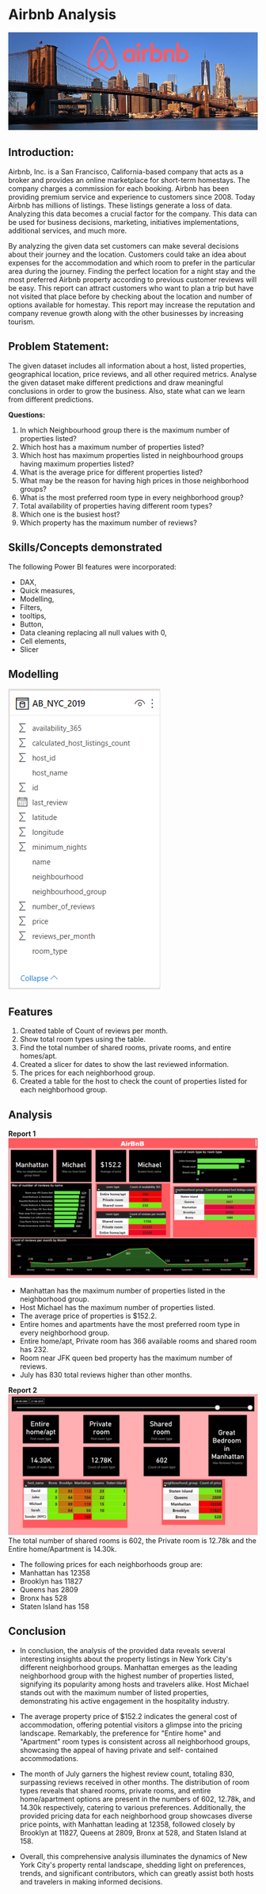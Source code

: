 # Airbnb Analysis
![](https://github.com/Ingalesagar/PortfolioProjects/blob/main/Airbnb%20Analysis/New%20York%20City.png)

## Introduction:
Airbnb, Inc. is a San Francisco, California-based company that acts as a broker and provides an online marketplace for short-term homestays. The company charges a commission for each booking. Airbnb has been providing premium service and experience to customers since 2008. Today Airbnb has millions of listings. These listings generate a loss of data. Analyzing this data becomes a crucial factor for the company. This data can be used for business decisions, marketing, initiatives implementations, additional services, and much more.

By analyzing the given data set customers can make several decisions about their journey and the location. Customers could take an idea about expenses for the accommodation and which room to prefer in the particular area during the journey. Finding the perfect location for a night stay and the most preferred Airbnb property according to previous customer reviews will be easy. This report can attract customers who want to plan a trip but have not visited that place before by checking about the location and number of options available for homestay. This report may increase the reputation and company revenue growth along with the other businesses by increasing tourism.


## Problem Statement:
The given dataset includes all information about a host, listed properties, geographical location, price reviews, and all other required metrics. Analyse the given dataset make different predictions and draw meaningful conclusions in order to grow the business. Also, state what can we learn from different predictions.  

**Questions:**
1.	In which Neighbourhood group there is the maximum number of properties listed?
2.	Which host has a maximum number of properties listed?
3.	Which host has maximum properties listed in neighbourhood groups having maximum properties   listed?
4.	What is the average price for different properties listed?
5.	What may be the reason for having high prices in those neighborhood groups?
6.	What is the most preferred room type in every neighborhood group?
7.	Total availability of properties having different room types?
8.	Which one is the busiest host?
9.	Which property has the maximum number of reviews?


## Skills/Concepts demonstrated
The following Power BI features were incorporated:

-	DAX,
-	Quick measures,
- Modelling,
-	Filters,
- tooltips,
-	Button,
-	Data cleaning replacing all null values with 0,
-	Cell elements,
-	Slicer

## Modelling
![](https://github.com/Ingalesagar/PortfolioProjects/blob/main/Airbnb%20Analysis/Modelling.png)
## Features
1.	Created table of Count of reviews per month.
2.	Show total room types using the table.
3.	Find the total number of shared rooms, private rooms, and entire homes/apt.
4.	Created a slicer for dates to show the last reviewed information.
5.	The prices for each neighborhood group.
6.	Created a table for the host to check the count of properties listed for each neighborhood group.

## Analysis
**Report 1**
![](https://github.com/Ingalesagar/PortfolioProjects/blob/main/Airbnb%20Analysis/Report%201.png)
-	Manhattan has the maximum number of properties listed in the neighborhood group.
-	Host Michael has the maximum number of properties listed.
-	The average price of properties is $152.2.
-	Entire homes and apartments have the most preferred room type in every neighborhood group.
-	Entire home/apt, Private room has 366 available rooms and shared room has 232.
-	Room near JFK queen bed property has the maximum number of reviews.
-	July has 830 total reviews higher than other months.



**Report 2**
![](https://github.com/Ingalesagar/PortfolioProjects/blob/main/Airbnb%20Analysis/Report%202.png)
The total number of shared rooms is 602, the Private room is 12.78k and the Entire home/Apartment is 14.30k.
-	The following prices for each neighborhoods group are:
- Manhattan has 12358
- Brooklyn has 11827
- Queens has 2809
- Bronx has 528
- Staten Island has 158


## Conclusion
- In conclusion, the analysis of the provided data reveals several interesting insights about the property listings in New York City's different neighborhood 
  groups. Manhattan emerges as the leading neighborhood group with the highest number of properties listed, signifying its popularity among hosts and travelers 
  alike. Host Michael stands out with the maximum number of listed properties, demonstrating his active engagement in the hospitality industry.

- The average property price of $152.2 indicates the general cost of accommodation, offering potential visitors a glimpse into the pricing landscape. Remarkably, 
  the preference for "Entire home" and "Apartment" room types is consistent across all neighborhood groups, showcasing the appeal of having private and self- 
  contained accommodations.

- The month of July garners the highest review count, totaling 830, surpassing reviews received in other months. The distribution of room types reveals that shared 
  rooms, private rooms, and entire home/apartment options are present in the numbers of 602, 12.78k, and 14.30k respectively, catering to various preferences.
  Additionally, the provided pricing data for each neighborhood group showcases diverse price points, with Manhattan leading at 12358, followed closely by Brooklyn 
  at 11827, Queens at 2809, Bronx at 528, and Staten Island at 158.

- Overall, this comprehensive analysis illuminates the dynamics of New York City's property rental landscape, shedding light on preferences, trends, and 
  significant contributors, which can greatly assist both hosts and travelers in making informed decisions.

